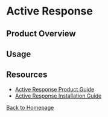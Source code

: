 # Active Response

## Product Overview

## Usage

## Resources
- [Active Response Product Guide](/PDF/Active%20Response/mcafee_active_response_2.4.x_product_guide_9-24-2022.pdf)
- [Active Response Installation Guide](/PDF/Active%20Response/mcafee_active_response_2.4.x_installation_guide_9-24-2022.pdf)

[Back to Homepage](/README.md)